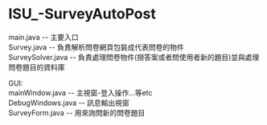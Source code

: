 # ISU_-SurveyAutoPost  
main.java -- 主要入口  
Survey.java -- 負責解析問卷網頁包裝成代表問卷的物件  
SurveySolver.java  -- 負責處理問卷物件(撈答案或者問使用者新的題目)並與處理問卷題目的資料庫  
  
GUI:  
mainWindow.java -- 主視窗-登入操作...等etc  
DebugWindows.java -- 訊息輸出視窗  
SurveyForm.java -- 用來詢問新的問卷題目  
